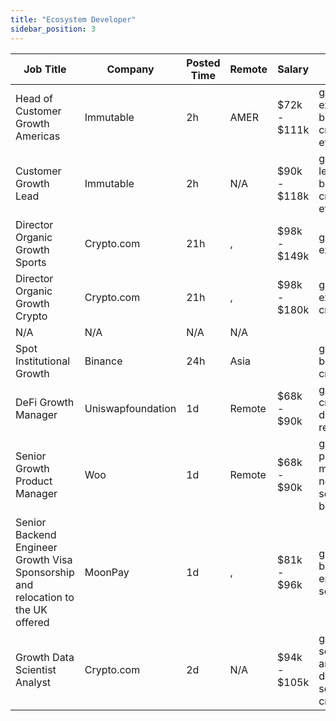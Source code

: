```yaml
---
title: "Ecosystem Developer"
sidebar_position: 3
---
```


| Job Title | Company | Posted Time | Remote | Salary | Tags | Apply Link |
|-----------|---------|-------------|--------|--------|------|------------|
| Head of Customer Growth Americas | Immutable | 2h | AMER | $72k - $111k | growth, executive, blockchain, crypto, ethereum | [Apply](https://web3.career/head-of-customer-growth-americas-immutable/100597) |
| Customer Growth Lead | Immutable | 2h | N/A | $90k - $118k | growth, lead, blockchain, crypto, ethereum | [Apply](https://web3.career/customer-growth-lead-immutable/100596) |
| Director Organic Growth Sports | Crypto.com | 21h | , | $98k - $149k | growth, executive | [Apply](https://web3.career/director-organic-growth-sports-crypto-com/100551) |
| Director Organic Growth Crypto | Crypto.com | 21h | , | $98k - $180k | growth, executive, crypto | [Apply](https://web3.career/director-organic-growth-crypto-crypto-com/100550) |
| N/A | N/A | N/A | N/A |  |  | [Apply](https://web3.career/metana) |
| Spot Institutional Growth | Binance | 24h | Asia |  | growth, blockchain, crypto | [Apply](https://web3.career/spot-institutional-growth-binance/100544) |
| DeFi Growth Manager | Uniswapfoundation | 1d | Remote | $68k - $90k | growth, crypto, defi, remote | [Apply](https://web3.career/defi-growth-manager-uniswapfoundation/100496) |
| Senior Growth Product Manager | Woo | 1d | Remote | $68k - $90k | growth, product manager, non tech, senior, blockchain | [Apply](https://web3.career/senior-growth-product-manager-woo/95664) |
| Senior Backend Engineer Growth Visa Sponsorship and relocation to the UK offered | MoonPay | 1d | , | $81k - $96k | growth, backend, engineer, senior, aws | [Apply](https://web3.career/senior-backend-engineer-growth-visa-sponsorship-and-relocation-to-the-uk-offered-moonpay/100415) |
| Growth Data Scientist Analyst | Crypto.com | 2d | N/A | $94k - $105k | growth, scientist, analyst, data science, crypto | [Apply](https://web3.career/growth-data-scientist-analyst-crypto-com/100407) |
